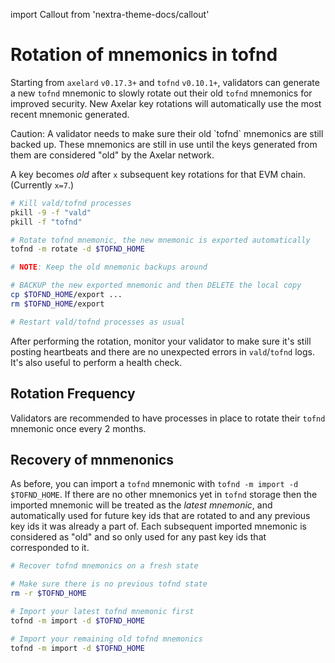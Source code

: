 import Callout from 'nextra-theme-docs/callout'

# Rotation of mnemonics in tofnd

Starting from `axelard` `v0.17.3+` and `tofnd` `v0.10.1+`, validators can generate a new `tofnd` mnemonic
to slowly rotate out their old `tofnd` mnemonics for improved security.
New Axelar key rotations will automatically use the most recent mnemonic generated.

<Callout type="warning" emoji="⚠️">
  Caution: A validator needs to make sure their old `tofnd` mnemonics are still backed up.
  These mnemonics are still in use until the keys generated from them are considered "old" by the Axelar network.
</Callout>

A key becomes _old_ after `x` subsequent key rotations for that EVM chain. (Currently `x=7`.)

```bash
# Kill vald/tofnd processes
pkill -9 -f "vald"
pkill -f "tofnd"

# Rotate tofnd mnemonic, the new mnemonic is exported automatically
tofnd -m rotate -d $TOFND_HOME

# NOTE: Keep the old mnemonic backups around

# BACKUP the new exported mnemonic and then DELETE the local copy
cp $TOFND_HOME/export ...
rm $TOFND_HOME/export

# Restart vald/tofnd processes as usual
```

After performing the rotation, monitor your validator to make sure it's
still posting heartbeats and there are no unexpected errors in `vald`/`tofnd` logs.
It's also useful to perform a health check.

## Rotation Frequency

Validators are recommended to have processes in place to rotate their `tofnd` mnemonic once every 2 months.

## Recovery of mnmenonics

As before, you can import a `tofnd` mnemonic with `tofnd -m import -d $TOFND_HOME`.
If there are no other mnemonics yet in `tofnd` storage then the imported mnemonic will be treated as the *latest mnemonic*, 
and automatically used for future key ids that are rotated to and any previous key ids it was already a part of.
Each subsequent imported mnemonic is considered as "old" and so only used for any past key ids that corresponded to it.

```bash
# Recover tofnd mnemonics on a fresh state

# Make sure there is no previous tofnd state
rm -r $TOFND_HOME

# Import your latest tofnd mnemonic first
tofnd -m import -d $TOFND_HOME

# Import your remaining old tofnd mnemonics
tofnd -m import -d $TOFND_HOME
```
